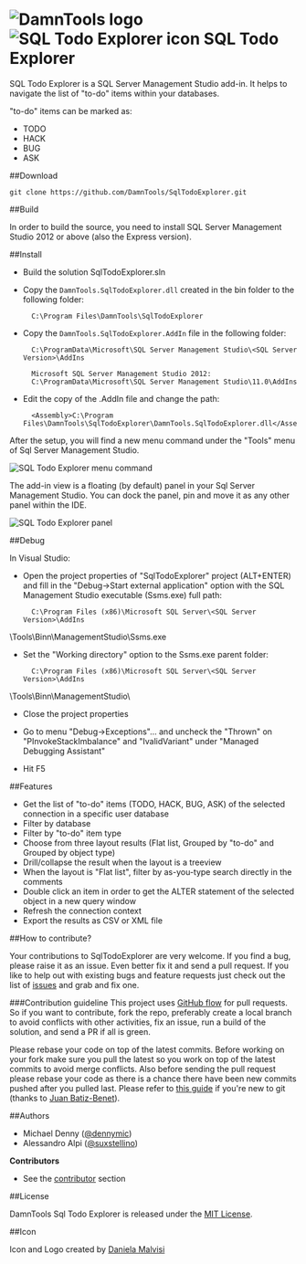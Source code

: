 ![DamnTools logo](https://raw.githubusercontent.com/wiki/DamnTools/SqlTodoExplorer/images/logo.png)
![SQL Todo Explorer icon](https://raw.githubusercontent.com/wiki/DamnTools/SqlTodoExplorer/images/sqltodoexplorer_ico.png)
SQL Todo Explorer
=========

SQL Todo Explorer is a SQL Server Management Studio add-in. It helps to navigate the list of "to-do" items within your databases. 

"to-do" items can be marked as:
  - TODO
  - HACK
  - BUG
  - ASK

##<a id="download">Download</a>

    git clone https://github.com/DamnTools/SqlTodoExplorer.git
    
##<a id="build">Build</a>

In order to build the source, you need to install SQL Server Management Studio 2012 or above (also the Express version).

##<a id="install">Install</a>

- Build the solution SqlTodoExplorer.sln

- Copy the `DamnTools.SqlTodoExplorer.dll` created in the bin folder to the following folder:

        C:\Program Files\DamnTools\SqlTodoExplorer

- Copy the `DamnTools.SqlTodoExplorer.AddIn` file in the following folder:

        C:\ProgramData\Microsoft\SQL Server Management Studio\<SQL Server Version>\AddIns

        Microsoft SQL Server Management Studio 2012:
        C:\ProgramData\Microsoft\SQL Server Management Studio\11.0\AddIns
        
- Edit the copy of the .AddIn file and change the <Assembly> path:

        <Assembly>C:\Program Files\DamnTools\SqlTodoExplorer\DamnTools.SqlTodoExplorer.dll</Assembly>

After the setup, you will find a new menu command under the "Tools" menu of Sql Server Management Studio.

![SQL Todo Explorer menu command](https://raw.githubusercontent.com/wiki/DamnTools/SqlTodoExplorer/images/new_menu_command.png)

The add-in view is a floating (by default) panel in your Sql Server Management Studio. You can dock the panel, pin and move it as any other panel within the IDE.

![SQL Todo Explorer panel](https://raw.githubusercontent.com/wiki/DamnTools/SqlTodoExplorer/images/panel.png)

##<a id="debug">Debug</a>

In Visual Studio:

- Open the project properties of "SqlTodoExplorer" project (ALT+ENTER) and fill in the "Debug->Start external application" option with the SQL Management Studio executable (Ssms.exe) full path:

        C:\Program Files (x86)\Microsoft SQL Server\<SQL Server Version>\AddIns
\Tools\Binn\ManagementStudio\Ssms.exe

- Set the "Working directory" option to the Ssms.exe parent folder:

        C:\Program Files (x86)\Microsoft SQL Server\<SQL Server Version>\AddIns
\Tools\Binn\ManagementStudio\
		
- Close the project properties

- Go to menu "Debug->Exceptions"... and uncheck the "Thrown" on "PInvokeStackImbalance" and "IvalidVariant" under "Managed Debugging Assistant"

- Hit F5

##<a id="features">Features</a>

- Get the list of "to-do" items (TODO, HACK, BUG, ASK) of the selected connection in a specific user database
- Filter by database
- Filter by "to-do" item type
- Choose from three layout results (Flat list, Grouped by "to-do" and Grouped by object type)
- Drill/collapse the result when the layout is a treeview
- When the layout is "Flat list", filter by as-you-type search directly in the comments
- Double click an item in order to get the ALTER statement of the selected object in a new query window
- Refresh the connection context
- Export the results as CSV or XML file

##<a id="how-to-contribute">How to contribute?</a>

Your contributions to SqlTodoExplorer are very welcome. If you find a bug, please raise it as an issue. Even better fix it and send a pull request. If you like to help out with existing bugs and feature requests just check out the list of [issues] and grab and fix one.

###<a id="contribution-guideline">Contribution guideline</a>
This project uses [GitHub flow] for pull requests.
So if you want to contribute, fork the repo, preferably create a local branch to avoid conflicts with other activities, fix an issue, run a build of the solution, and send a PR if all is green.

Please rebase your code on top of the latest commits.
Before working on your fork make sure you pull the latest so you work on top of the latest commits to avoid merge conflicts.
Also before sending the pull request please rebase your code as there is a chance there have been new commits pushed after you pulled last.
Please refer to [this guide](https://gist.github.com/jbenet/ee6c9ac48068889b0912#the-workflow) if you're new to git (thanks to [Juan Batiz-Benet](https://github.com/jbenet)).

##<a id="authors">Authors</a>

- Michael Denny ([@dennymic])
- Alessandro Alpi ([@suxstellino])

__Contributors__
- See the [contributor] section

##<a id="license">License</a>

DamnTools Sql Todo Explorer is released under the [MIT License].

##<a id="icon">Icon</a>

Icon and Logo created by [Daniela Malvisi]


[Daniela Malvisi]: https://it.linkedin.com/pub/daniela-malvisi/61/859/275
[MIT License]: https://github.com/DamnTools/SqlTodoExplorer/blob/master/LICENSE
[contributor]: https://github.com/DamnTools/SqlTodoExplorer/graphs/contributors
[@suxstellino]: https://twitter.com/suxstellino
[@dennymic]: https://twitter.com/dennymic
[issues]: https://github.com/DamnTools/SqlTodoExplorer/issues
[GitHub flow]: http://scottchacon.com/2011/08/31/github-flow.html
